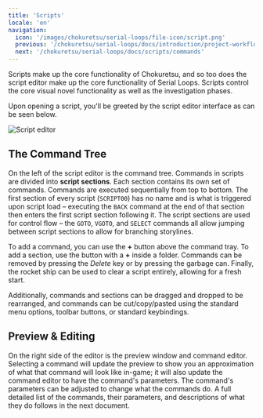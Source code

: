 ```yaml
---
title: 'Scripts'
locale: 'en'
navigation:
  icon: '/images/chokuretsu/serial-loops/file-icon/script.png'
  previous: '/chokuretsu/serial-loops/docs/introduction/project-workflow'
  next: '/chokuretsu/serial-loops/docs/scripts/commands'
---
```


Scripts make up the core functionality of Chokuretsu, and so too does the script editor make up the core functionality of Serial Loops.
Scripts control the core visual novel functionality as well as the investigation phases.

Upon opening a script, you'll be greeted by the script editor interface as can be seen below.

![Script editor](/images/chokuretsu/serial-loops/script-editor.png)

## The Command Tree
On the left of the script editor is the command tree. Commands in scripts are divided into **script sections**. Each section contains its own set of
commands. Commands are executed sequentially from top to bottom. The first section of every script (`SCRIPT00`) has no name and is what is triggered upon 
script load &ndash; executing the `BACK` command at the end of that section then enters the first script section following it. The script sections
are used for control flow &ndash; the `GOTO`, `VGOTO`, and `SELECT` commands all allow jumping between script sections to allow for branching storylines.

To add a command, you can use the **+** button above the command tray. To add a section, use the button with a **+** inside a folder. Commands can be removed by pressing the _Delete_ key or by pressing the garbage can. Finally, the rocket ship can be used to clear a script entirely, allowing for a
fresh start.

Additionally, commands and sections can be dragged and dropped to be rearranged, and commands can be cut/copy/pasted using the standard menu options,
toolbar buttons, or standard keybindings.

## Preview & Editing
On the right side of the editor is the preview window and command editor. Selecting a command will update the preview to show you an approximation of what
that command will look like in-game; it will also update the command editor to have the command's parameters. The command's parameters can be adjusted to change what the commands do. A full detailed list of the commands, their parameters, and descriptions of what they do follows in the next document.